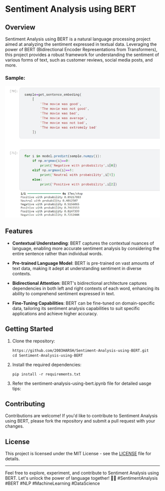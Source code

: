 # Sentiment Analysis using BERT

## Overview

Sentiment Analysis using BERT is a natural language processing project aimed at analyzing the sentiment expressed in textual data. Leveraging the power of BERT (Bidirectional Encoder Representations from Transformers), this project provides a robust framework for understanding the sentiment of various forms of text, such as customer reviews, social media posts, and more.

### Sample:
![](https://github.com/2003HARSH/Sentiment-Analysis-using-BERT/blob/main/docs/static/bert_demo.jpeg)

## Features

- **Contextual Understanding**: BERT captures the contextual nuances of language, enabling more accurate sentiment analysis by considering the entire sentence rather than individual words.
  
- **Pre-trained Language Model**: BERT is pre-trained on vast amounts of text data, making it adept at understanding sentiment in diverse contexts.
  
- **Bidirectional Attention**: BERT's bidirectional architecture captures dependencies in both left and right contexts of each word, enhancing its ability to comprehend sentiment expressed in text.
  
- **Fine-Tuning Capabilities**: BERT can be fine-tuned on domain-specific data, tailoring its sentiment analysis capabilities to suit specific applications and achieve higher accuracy.




## Getting Started

1. Clone the repository:

   ```
   https://github.com/2003HARSH/Sentiment-Analysis-using-BERT.git
   cd Sentiment-Analysis-using-BERT
   ```

2. Install the required dependencies:

   ```
   pip install -r requirements.txt
   ```

3. Refer the sentiment-analysis-using-bert.ipynb file for detailed uasge tips:


## Contributing

Contributions are welcome! If you'd like to contribute to Sentiment Analysis using BERT, please fork the repository and submit a pull request with your changes.

## License

This project is licensed under the MIT License - see the [LICENSE](LICENSE) file for details.

---

Feel free to explore, experiment, and contribute to Sentiment Analysis using BERT. Let's unlock the power of language together! 🚀💬 #SentimentAnalysis #BERT #NLP #MachineLearning #DataScience

